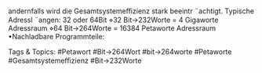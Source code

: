 andernfalls wird die Gesamtsystemeﬃzienz stark beeintr ¨achtigt.
Typische Adressl ¨angen: 32 oder 64Bit
⋄32 Bit→232Worte = 4 Gigaworte Adressraum
⋄64 Bit→264Worte = 16384 Petaworte Adressraum
•Nachladbare Programmteile:

   Tags & Topics:
   #Petawort
   #Bit→264Wort
   #bit→264worte
   #Petaworte
   #Gesamtsystemeﬃzienz
   #Bit→232Worte
